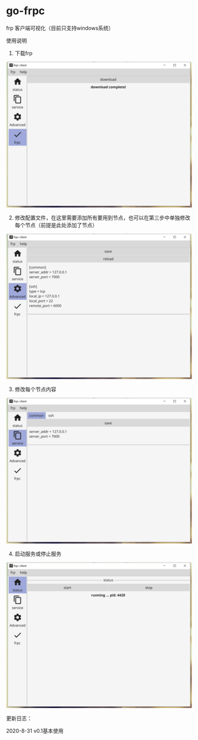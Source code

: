 # go-frpc
frp 客户端可视化（目前只支持windows系统）

使用说明

1. 下载frp

![image](https://github.com/luoqiz/go-frpc/raw/master/readme/1.jpg)

2. 修改配置文件，在这里需要添加所有要用到节点，也可以在第三步中单独修改每个节点（前提是此处添加了节点）

![image](https://github.com/luoqiz/go-frpc/raw/master/readme/2.jpg)

3. 修改每个节点内容

![image](https://github.com/luoqiz/go-frpc/raw/master/readme/3.jpg)

4. 启动服务或停止服务

![image](https://github.com/luoqiz/go-frpc/raw/master/readme/4.jpg)



更新日志：

2020-8-31  v0.1基本使用